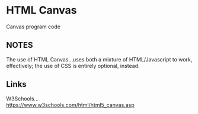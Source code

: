 # HTML Canvas
Canvas program code

## NOTES

The use of HTML Canvas...uses both a mixture of HTML/Javascript to work, effectively; the use of CSS is entirely optional, instead.

## Links

W3Schools...  
https://www.w3schools.com/html/html5_canvas.asp  


